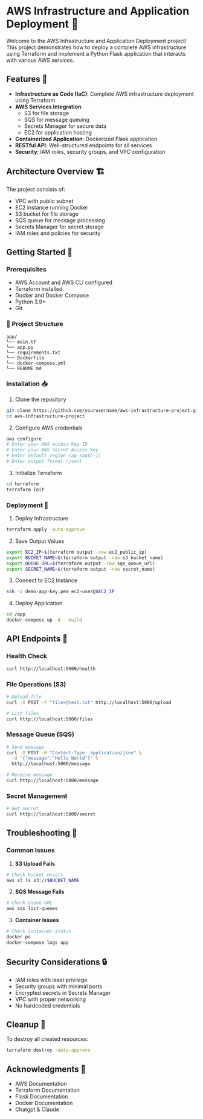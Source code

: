 # AWS Infrastructure and Application Deployment 🚀

Welcome to the AWS Infrastructure and Application Deployment project! This project demonstrates how to deploy a complete AWS infrastructure using Terraform and implement a Python Flask application that interacts with various AWS services.

## Features 🌟

- **Infrastructure as Code (IaC)**: Complete AWS infrastructure deployment using Terraform
- **AWS Services Integration**:
  - S3 for file storage
  - SQS for message queuing
  - Secrets Manager for secure data
  - EC2 for application hosting
- **Containerized Application**: Dockerized Flask application
- **RESTful API**: Well-structured endpoints for all services
- **Security**: IAM roles, security groups, and VPC configuration

## Architecture Overview 🏗️

The project consists of:
- VPC with public subnet
- EC2 instance running Docker
- S3 bucket for file storage
- SQS queue for message processing
- Secrets Manager for secret storage
- IAM roles and policies for security

## Getting Started 🎯

### Prerequisites

- AWS Account and AWS CLI configured
- Terraform installed
- Docker and Docker Compose
- Python 3.9+
- Git

### 📁 Project Structure
```
app/
└── main.tf
└── app.py
└── requirements.txt
└── Dockerfile
└── docker-compose.yml
└── README.md
```

### Installation 📥

1. Clone the repository
```bash
git clone https://github.com/yourusername/aws-infrastructure-project.git
cd aws-infrastructure-project
```

2. Configure AWS credentials
```bash
aws configure
# Enter your AWS Access Key ID
# Enter your AWS Secret Access Key
# Enter default region (ap-south-1)
# Enter output format (json)
```

3. Initialize Terraform
```bash
cd terraform
terraform init
```

### Deployment 🚀

1. Deploy Infrastructure
```bash
terraform apply -auto-approve
```

2. Save Output Values
```bash
export EC2_IP=$(terraform output -raw ec2_public_ip)
export BUCKET_NAME=$(terraform output -raw s3_bucket_name)
export QUEUE_URL=$(terraform output -raw sqs_queue_url)
export SECRET_NAME=$(terraform output -raw secret_name)
```

3. Connect to EC2 Instance
```bash
ssh -i demo-app-key.pem ec2-user@$EC2_IP
```

4. Deploy Application
```bash
cd /app
docker-compose up -d --build
```

## API Endpoints 🔌

### Health Check
```bash
curl http://localhost:5000/health
```

### File Operations (S3)
```bash
# Upload file
curl -X POST -F "file=@test.txt" http://localhost:5000/upload

# List files
curl http://localhost:5000/files
```

### Message Queue (SQS)
```bash
# Send message
curl -X POST -H "Content-Type: application/json" \
  -d '{"message":"Hello World"}' \
  http://localhost:5000/message

# Receive message
curl http://localhost:5000/message
```

### Secret Management
```bash
# Get secret
curl http://localhost:5000/secret
```

## Troubleshooting 🔧

### Common Issues

1. **S3 Upload Fails**
```bash
# Check bucket exists
aws s3 ls s3://$BUCKET_NAME
```

2. **SQS Message Fails**
```bash
# Check queue URL
aws sqs list-queues
```

3. **Container Issues**
```bash
# Check container status
docker ps
docker-compose logs app
```

## Security Considerations 🔒

- IAM roles with least privilege
- Security groups with minimal ports
- Encrypted secrets in Secrets Manager
- VPC with proper networking
- No hardcoded credentials

## Cleanup 🧹

To destroy all created resources:
```bash
terraform destroy -auto-approve
```

## Acknowledgments 🙏

- AWS Documentation
- Terraform Documentation
- Flask Documentation
- Docker Documentation
- Chatgpt & Claude